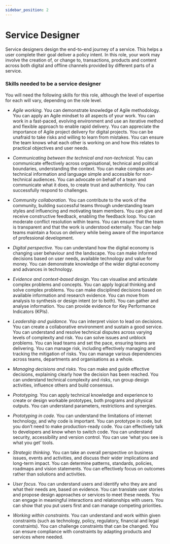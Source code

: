 ```yaml
---
sidebar_position: 2
---
```

# Service Designer

Service designers design the end-to-end journey of a service. This helps a user complete their goal deliver a policy intent. In this role, your work may involve the creation of, or change to, transactions, products and content across both digital and offline channels provided by different parts of a service.

### Skills needed to be a service designer  

You will need the following skills for this role, although the level of expertise for each will vary, depending on the role level.

- _*Agile working.*_ You can demonstrate knowledge of Agile methodology. You can apply an Agile mindset to all aspects of your work. You can work in a fast-paced, evolving environment and use an iterative method and flexible approach to enable rapid delivery. You can appreciate the importance of Agile project delivery for digital projects. You can be unafraid to take risks and willing to learn from mistakes. You can ensure the team knows what each other is working on and how this relates to practical objectives and user needs.

- _*Communicating between the technical and non-technical.*_ You can communicate effectively across organisational, technical and political boundaries, understanding the context. You can make complex and technical information and language simple and accessible for non-technical audiences. You can advocate on behalf of a team and communicate what it does, to create trust and authenticity. You can successfully respond to challenges.

- _*Community collaboration.*_ You can contribute to the work of the community, building successful teams through understanding team styles and influencing and motivating team members. You can give and receive constructive feedback, enabling the feedback loop. You can moderate conflict resolution within teams. You can ensure that the team is transparent and that the work is understood externally. You can help teams maintain a focus on delivery while being aware of the importance of professional development.

- _*Digital perspective.*_ You can understand how the digital economy is changing user behaviour and the landscape. You can make informed decisions based on user needs, available technology and value for money. You can demonstrate knowledge of the wider digital economy and advances in technology.

- _*Evidence and context-based design.*_ You can visualise and articulate complex problems and concepts. You can apply logical thinking and solve complex problems. You can make disciplined decisions based on available information and research evidence. You can move from analysis to synthesis or design intent (or to both). You can gather and analyse information. You can provide evidence for Key Performance Indicators (KPIs).

- _*Leadership and guidance.*_ You can interpret vision to lead on decisions. You can create a collaborative environment and sustain a good service. You can understand and resolve technical disputes across varying levels of complexity and risk. You can solve issues and unblock problems. You can lead teams and set the pace, ensuring teams are delivering. You can manage risk, including effectively managing and tracking the mitigation of risks. You can manage various dependencies across teams, departments and organisations as a whole.

- _*Managing decisions and risks.*_ You can make and guide effective decisions, explaining clearly how the decision has been reached. You can understand technical complexity and risks, run group design activities, influence others and build consensus.

- _*Prototyping.*_ You can apply technical knowledge and experience to create or design workable prototypes, both programs and physical outputs. You can understand parameters, restrictions and synergies.

- _*Prototyping in code.*_ You can understand the limitations of internet technology, and why code is important. You can prototype in code, but you don’t need to make production-ready code. You can effectively talk to developers and know when to switch code. You can understand security, accessibility and version control. You can use ‘what you see is what you get’ tools.

- _*Strategic thinking.*_ You can take an overall perspective on business issues, events and activities, and discuss their wider implications and long-term impact. You can determine patterns, standards, policies, roadmaps and vision statements. You can effectively focus on outcomes rather than solutions and activities.

- _*User focus.*_ You can understand users and identify who they are and what their needs are, based on evidence. You can translate user stories and propose design approaches or services to meet these needs. You can engage in meaningful interactions and relationships with users. You can show that you put users first and can manage competing priorities.

- _*Working within constraints.*_ You can understand and work within given constraints (such as technology, policy, regulatory, financial and legal constraints). You can challenge constraints that can be changed. You can ensure compliance with constraints by adapting products and services where needed.
